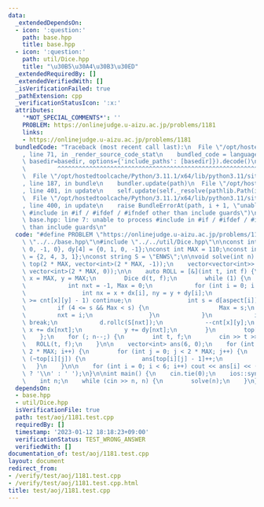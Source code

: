 ```yaml
---
data:
  _extendedDependsOn:
  - icon: ':question:'
    path: base.hpp
    title: base.hpp
  - icon: ':question:'
    path: util/Dice.hpp
    title: "\u30B5\u30A4\u30B3\u30ED"
  _extendedRequiredBy: []
  _extendedVerifiedWith: []
  _isVerificationFailed: true
  _pathExtension: cpp
  _verificationStatusIcon: ':x:'
  attributes:
    '*NOT_SPECIAL_COMMENTS*': ''
    PROBLEM: https://onlinejudge.u-aizu.ac.jp/problems/1181
    links:
    - https://onlinejudge.u-aizu.ac.jp/problems/1181
  bundledCode: "Traceback (most recent call last):\n  File \"/opt/hostedtoolcache/Python/3.11.1/x64/lib/python3.11/site-packages/onlinejudge_verify/documentation/build.py\"\
    , line 71, in _render_source_code_stat\n    bundled_code = language.bundle(stat.path,\
    \ basedir=basedir, options={'include_paths': [basedir]}).decode()\n          \
    \         ^^^^^^^^^^^^^^^^^^^^^^^^^^^^^^^^^^^^^^^^^^^^^^^^^^^^^^^^^^^^^^^^^^^^^^^^^^^^^^^^^\n\
    \  File \"/opt/hostedtoolcache/Python/3.11.1/x64/lib/python3.11/site-packages/onlinejudge_verify/languages/cplusplus.py\"\
    , line 187, in bundle\n    bundler.update(path)\n  File \"/opt/hostedtoolcache/Python/3.11.1/x64/lib/python3.11/site-packages/onlinejudge_verify/languages/cplusplus_bundle.py\"\
    , line 401, in update\n    self.update(self._resolve(pathlib.Path(included), included_from=path))\n\
    \  File \"/opt/hostedtoolcache/Python/3.11.1/x64/lib/python3.11/site-packages/onlinejudge_verify/languages/cplusplus_bundle.py\"\
    , line 400, in update\n    raise BundleErrorAt(path, i + 1, \"unable to process\
    \ #include in #if / #ifdef / #ifndef other than include guards\")\nonlinejudge_verify.languages.cplusplus_bundle.BundleErrorAt:\
    \ base.hpp: line 7: unable to process #include in #if / #ifdef / #ifndef other\
    \ than include guards\n"
  code: "#define PROBLEM \"https://onlinejudge.u-aizu.ac.jp/problems/1181\"\n\n#include\
    \ \"../../base.hpp\"\n#include \"../../util/Dice.hpp\"\n\nconst int dx[4] = {1,\
    \ 0, -1, 0}, dy[4] = {0, 1, 0, -1};\nconst int MAX = 110;\nconst int aspect[4]\
    \ = {2, 4, 3, 1};\nconst string S = \"ENWS\";\n\nvoid solve(int n) {\n    vector<vector<int>>\
    \ top(2 * MAX, vector<int>(2 * MAX, -1));\n    vector<vector<int>> cnt(2 * MAX,\
    \ vector<int>(2 * MAX, 0));\n\n    auto ROLL = [&](int t, int f) {\n        int\
    \ x = MAX, y = MAX;\n        Dice d(t, f);\n        while (1) {\n            cnt[x][y]++;\n\
    \            int nxt = -1, Max = 0;\n            for (int i = 0; i < 4; i++) {\n\
    \                int nx = x + dx[i], ny = y + dy[i];\n                if (cnt[nx][ny]\
    \ >= cnt[x][y] - 1) continue;\n                int s = d[aspect[i]];\n       \
    \         if (4 <= s && Max < s) {\n                    Max = s;\n           \
    \         nxt = i;\n                }\n            }\n            if (nxt < 0)\
    \ break;\n            d.rollc(S[nxt]);\n            --cnt[x][y];\n           \
    \ x += dx[nxt];\n            y += dy[nxt];\n        }\n        top[x][y] = d.top();\n\
    \    };\n    for (; n--;) {\n        int t, f;\n        cin >> t >> f;\n     \
    \   ROLL(t, f);\n    }\n\n    vector<int> ans(6, 0);\n    for (int i = 0; i <\
    \ 2 * MAX; i++) {\n        for (int j = 0; j < 2 * MAX; j++) {\n            if\
    \ (~top[i][j]) {\n                ans[top[i][j] - 1]++;\n            }\n     \
    \   }\n    }\n\n    for (int i = 0; i < 6; i++) cout << ans[i] << (i + 1 == 6\
    \ ? '\\n' : ' ');\n}\n\nint main() {\n    cin.tie(0);\n    ios::sync_with_stdio(false);\n\
    \    int n;\n    while (cin >> n, n) {\n        solve(n);\n    }\n}"
  dependsOn:
  - base.hpp
  - util/Dice.hpp
  isVerificationFile: true
  path: test/aoj/1181.test.cpp
  requiredBy: []
  timestamp: '2023-01-12 18:18:23+09:00'
  verificationStatus: TEST_WRONG_ANSWER
  verifiedWith: []
documentation_of: test/aoj/1181.test.cpp
layout: document
redirect_from:
- /verify/test/aoj/1181.test.cpp
- /verify/test/aoj/1181.test.cpp.html
title: test/aoj/1181.test.cpp
---
```

